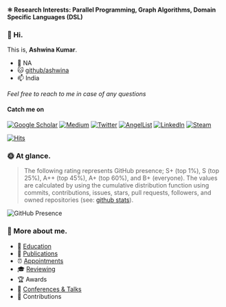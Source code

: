 #### ⚛️ Research Interests: Parallel Programming, Graph Algorithms, Domain Specific Languages (DSL)

### :wave: Hi.
This is, **Ashwina Kumar**. 

* :email: NA
* :cat: [github/ashwina](https://github.com/ashwina)
* :mailbox: India

*Feel free to reach to me in case of any questions*

#### Catch me on  
[<img alt="Google Scholar" src="https://img.shields.io/badge/Google%20Scholar-%234885ED.svg?&style=for-the-badge&logo=Google%20Scholar&logoColor=white" />](https://scholar.google.com/citations?user=6IPsRzoAAAAJ&hl=en)
[<img alt="Medium" src="https://img.shields.io/badge/Medium-%23000000.svg?&style=for-the-badge&logo=Medium&logoColor=white" />]()
[<img alt="Twitter" src="https://img.shields.io/badge/Twitter-%2300ACEE.svg?&style=for-the-badge&logo=Twitter&logoColor=white" />]()
[<img alt="AngelList" src="https://img.shields.io/badge/AngelList-%23000000.svg?&style=for-the-badge&logo=AngelList&logoColor=white" />]()
[<img alt="LinkedIn" src="https://img.shields.io/badge/LinkedIn-%230E76A8.svg?&style=for-the-badge&logo=LinkedIn&logoColor=white" />]()
[<img alt="Steam" src="https://img.shields.io/badge/Steam-%2312100E.svg?&style=for-the-badge&logo=Steam&logoColor=white" />]()

[![Hits](https://hits.seeyoufarm.com/api/count/incr/badge.svg?url=https%3A%2F%2Fgithub.com%2Fashwina%2Fhit-counter&count_bg=%2379C83D&title_bg=%23555555&icon=&icon_color=%23E7E7E7&title=hits&edge_flat=false)](https://hits.seeyoufarm.com)


### :sun_with_face: At glance.
> The following rating represents GitHub presence; S+ (top 1%), S (top 25%), A++ (top 45%), A+ (top 60%), and B+ (everyone). The values are calculated by using the cumulative distribution function using commits, contributions, issues, stars, pull requests, followers, and owned repositories (see: [github stats](https://github.com/anuraghazra/github-readme-stats)).

![GitHub Presence](https://github-readme-stats.vercel.app/api?username=ashwina&count_private=true&show_icons=true&theme=dracula)


### :space_invader: More about me.
- 🌱 [Education]()
- 📝 [Publications]()
- ⏰ [Appointments]()
- 🎓 [Reviewing]()
- 🏆 Awards
- 🍍 [Conferences & Talks]()
- 🎉 Contributions

